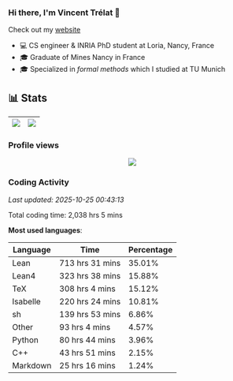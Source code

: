 ### Hi there, I'm Vincent Trélat 👋

Check out my [website](https://vtrelat.github.io)

-   💻 CS engineer & INRIA PhD student at Loria, Nancy, France
-   🎓 Graduate of Mines Nancy in France
-   🎓 Specialized in _formal methods_ which I studied at TU Munich

## 📊 **Stats**

| <img align="center" src="https://readme-stats.clckblog.space/api?username=VTrelat&show_icons=true&include_all_commits=true&theme=tokyonight&hide_border=true" /> | <img align="center" src="https://readme-stats.clckblog.space/api/top-langs/?username=VTrelat&layout=compact&theme=tokyonight&hide_border=true" /> |
| ---------------------------------------------------------------------------------------------------------------------------------------------------------------- | ------------------------------------------------------------------------------------------------------------------------------------------------- |

### Profile views

<p align="center">
 <img src="https://profile-counter.glitch.me/VTrelat/count.svg" />
</p>

<!--automations-->
### Coding Activity
_Last updated: 2025-10-25 00:43:13_

Total coding time: 2,038 hrs 5 mins

**Most used languages**:

| Language | Time | Percentage |
| ------------- | ------------- | ------------- |
| Lean | 713 hrs 31 mins | 35.01% |
| Lean4 | 323 hrs 38 mins | 15.88% |
| TeX | 308 hrs 4 mins | 15.12% |
| Isabelle | 220 hrs 24 mins | 10.81% |
| sh | 139 hrs 53 mins | 6.86% |
| Other | 93 hrs 4 mins | 4.57% |
| Python | 80 hrs 44 mins | 3.96% |
| C++ | 43 hrs 51 mins | 2.15% |
| Markdown | 25 hrs 16 mins | 1.24% |

